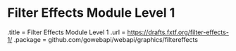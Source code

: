 # Filter Effects Module Level 1

.title = Filter Effects Module Level 1
.url = <https://drafts.fxtf.org/filter-effects-1/>
.package = github.com/gowebapi/webapi/graphics/filtereffects
